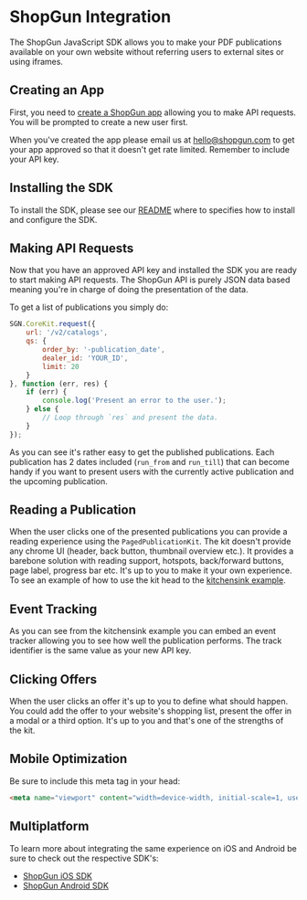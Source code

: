 # ShopGun Integration

The ShopGun JavaScript SDK allows you to make your PDF publications available on your own website without referring users to external sites or using iframes.

## Creating an App

First, you need to [create a ShopGun app](https://business.shopgun.com/developers/apps) allowing you to make API requests. You will be prompted to create a new user first.

When you've created the app please email us at hello@shopgun.com to get your app approved so that it doesn't get rate limited. Remember to include your API key.

## Installing the SDK

To install the SDK, please see our [README](https://github.com/shopgun/shopgun-js-sdk/blob/develop/README.md) where to specifies how to install and configure the SDK.

## Making API Requests

Now that you have an approved API key and installed the SDK you are ready to start making API requests. The ShopGun API is purely JSON data based meaning you're in charge of doing the presentation of the data.

To get a list of publications you simply do:

```javascript
SGN.CoreKit.request({
    url: '/v2/catalogs',
    qs: {
        order_by: '-publication_date',
        dealer_id: 'YOUR_ID',
        limit: 20
    }
}, function (err, res) {
    if (err) {
        console.log('Present an error to the user.');
    } else {
        // Loop through `res` and present the data.
    }
});
```

As you can see it's rather easy to get the published publications. Each publication has 2 dates included (`run_from` and `run_till`) that can become handy if you want to present users with the currently active publication and the upcoming publication.

## Reading a Publication

When the user clicks one of the presented publications you can provide a reading experience using the `PagedPublicationKit`. The kit doesn't provide any chrome UI (header, back button, thumbnail overview etc.). It provides a barebone solution with reading support, hotspots, back/forward buttons, page label, progress bar etc. It's up to you to make it your own experience. To see an example of how to use the kit head to the [kitchensink example](https://github.com/shopgun/shopgun-js-sdk/tree/develop/kitchensink/kits/paged_publication/example1).

## Event Tracking

As you can see from the kitchensink example you can embed an event tracker allowing you to see how well the publication performs. The track identifier is the same value as your new API key.

## Clicking Offers

When the user clicks an offer it's up to you to define what should happen. You could add the offer to your website's shopping list, present the offer in a modal or a third option. It's up to you and that's one of the strengths of the kit.

## Mobile Optimization

Be sure to include this meta tag in your head:

```html
<meta name="viewport" content="width=device-width, initial-scale=1, user-scalable=no">
```

## Multiplatform

To learn more about integrating the same experience on iOS and Android be sure to check out the respective SDK's:

* [ShopGun iOS SDK](https://github.com/shopgun/shopgun-ios-sdk)
* [ShopGun Android SDK](https://github.com/shopgun/shopgun-android-sdk)
